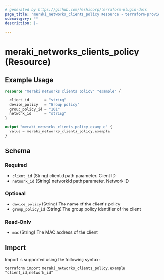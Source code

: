 ```yaml
---
# generated by https://github.com/hashicorp/terraform-plugin-docs
page_title: "meraki_networks_clients_policy Resource - terraform-provider-meraki"
subcategory: ""
description: |-
  
---
```


# meraki_networks_clients_policy (Resource)



## Example Usage

```terraform
resource "meraki_networks_clients_policy" "example" {

  client_id       = "string"
  device_policy   = "Group policy"
  group_policy_id = "101"
  network_id      = "string"
}

output "meraki_networks_clients_policy_example" {
  value = meraki_networks_clients_policy.example
}
```

<!-- schema generated by tfplugindocs -->
## Schema

### Required

- `client_id` (String) clientId path parameter. Client ID
- `network_id` (String) networkId path parameter. Network ID

### Optional

- `device_policy` (String) The name of the client's policy
- `group_policy_id` (String) The group policy identifier of the client

### Read-Only

- `mac` (String) The MAC address of the client

## Import

Import is supported using the following syntax:

```shell
terraform import meraki_networks_clients_policy.example "client_id,network_id"
```
